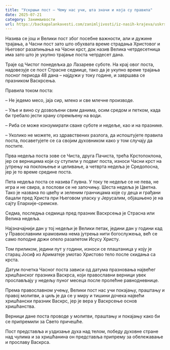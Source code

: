 ```yaml
---
title: "Ускршњи пост – Чему нас учи, шта значи и која су правила"
date: 2025-07-21
category: Занимљивости
url: https://backapalankavesti.com/zanimljivosti/iz-nasih-krajeva/uskrsnji-post-cemu-nas-uci-sta-znaci-i-koja-su-pravila/
---
```


Назива се још и Велики пост због посебне важности, али и дужине трајања, а Часни пост зато што обухвата време страдања Христовог и Његовог разапињања на Часни крст, док назив Велика четрдесетница има зато што је укупно трајање поста четрдесет дана.

Траје од Чистог понедељка до Лазареве суботе. На крај овог поста, надовезује се пост Страсне седмице, тако да је укупно време трајања посног периода 48 дана – најдужи у току године, и завршава се празником Васкрсења.

Правила током поста:

– Не једемо месо, јаја сир, млеко и све млечне производе.

– Уље и вино су дозвољени свим данима, осим средом и петком, када би требало јести храну спремљену на води.

– Риба се може конзумирати сваке суботе и недеље, као и на празнике.

– Уколико не можете, из здравствених разлога, да испоштујете правила поста, посаветујете се са својим духовником како у том случају да постите.

Прва недеља поста зове се Чиста, друга Пачиста, трећа Крстопоклона, јер се верницима који су ступили у подвиг поста, износи Часни крст на јутрењу на поклоњење и целивање, а четврта недеља је Средопосна, јер је то време средине поста.

Пета недеља поста се назива Глувна. У току те недеље се не пева, не игра и не свира, а послови се не започињу. Шеста недеља је Цветна. Тако је названа по цвећу и зеленим гранчицама које су деца и грађани бацали пред Христа при Његовом уласку у Јерусалим, објашњено је на сајту Епархије-сремске.

Седма, последња седмица пред празник Васкрсења је Страсна или Велика недеља.

Најзначајнији дан у тој недељи је Велики петак, једини дан у години кад у Православним храмовима нема јутрења нити богослужења, већ се само поподне држи опело разапетом Исусу Христу.

Том приликом, једини пут у години, износи се плаштаница у коју је старац Јосиф из Ариматеје умотао Христово тело после скидања са крста.

Датум почетка Часног поста зависи од датума празновања највећег хришћанског празника Васкрса, који православни верници увек прослављају у недељу пуног месеца после пролећне равнодневнице.

Према православном учењу, Велики пост нас учи покајању, праштању и правој молитви, а циљ је да се у миру и тишини дочека највећи хришћански празник Васкрс, јер је вера у Васкрсење основ хришћанства.

Верници дане поста проводе у молитви, праштању и покајању како би се припремили за Свето причешће.

Пост представља и уздизање духа над телом, победу духовне стране над чулима и за хришћанина он представља припрему за обележавање и прославу Васкрса.
